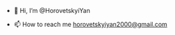 - 👋 Hi, I’m @HorovetskyiYan

- 📫 How to reach me horovetskyiyan2000@gmail.com

<!---
HorovetskyiYan/HorovetskyiYan is a ✨ special ✨ repository because its `README.md` (this file) appears on your GitHub profile.
You can click the Preview link to take a look at your changes.
--->
